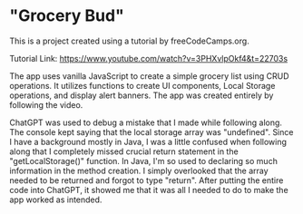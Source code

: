 # "Grocery Bud"

This is a project created using a tutorial by freeCodeCamps.org.

Tutorial Link:
https://www.youtube.com/watch?v=3PHXvlpOkf4&t=22703s

The app uses vanilla JavaScript to create a simple grocery list using CRUD operations. It utilizes functions to create UI components, Local Storage operations, and display alert banners. The app was created entirely by following the video.

ChatGPT was used to debug a mistake that I made while following along. The console kept saying that the local storage array was "undefined". Since I have a background mostly in Java, I was a little confused when following along that I completely missed crucial return statement in the "getLocalStorage()" function. In Java, I'm so used to declaring so much information in the method creation. I simply overlooked that the array needed to be returned and forgot to type "return". After putting the entire code into ChatGPT, it showed me that it was all I needed to do to make the app worked as intended.
